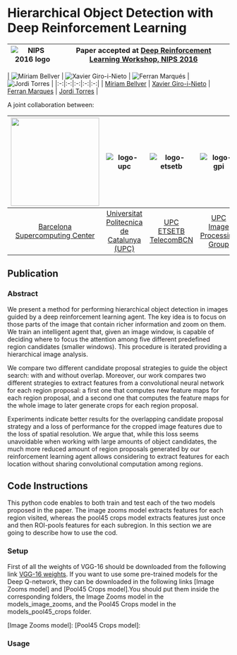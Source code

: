 # Hierarchical Object Detection with Deep Reinforcement Learning

|  ![NIPS 2016 logo][logo-nips] | Paper accepted at [Deep Reinforcement Learning Workshop, NIPS 2016](https://sites.google.com/site/deeprlnips2016/)   |
|:-:|---|

[logo-nips]: http://hci-kdd.org/wordpress/wp-content/uploads/2014/11/Neural-Information-Processing-2016.jpg "NIPS 2016 logo"

| ![Míriam Bellver][bellver-photo]  | ![Xavier Giro-i-Nieto][giro-photo]  | ![Ferran Marqués][marques-photo]  | ![Jordi Torres][torres-photo]  |
|:-:|:-:|:-:|:-:|:-:|
| [Míriam Bellver][bellver-web]  | [Xavier Giro-i-Nieto][giro-web]  |  [Ferran Marques][marques-web] | [Jordi Torres][torres-web]  |


[bellver-web]: https://www.bsc.es/bellver-bueno-miriam
[giro-web]: https://imatge.upc.edu/web/people/xavier-giro
[torres-web]: http://www.jorditorres.org/
[marques-web]:https://imatge.upc.edu/web/people/ferran-marques

[bellver-photo]:  https://raw.githubusercontent.com/imatge-upc/detection-2016-nipsws/master/authors/miriam.jpg "Míriam Bellver"
[giro-photo]: https://raw.githubusercontent.com/imatge-upc/detection-2016-nipsws/master/authors/giro.jpg "Xavier Giro-i-Nieto"
[marques-photo]: https://raw.githubusercontent.com/imatge-upc/detection-2016-nipsws/master/authors/marques.jpg "Ferran Marques"
[torres-photo]:  https://raw.githubusercontent.com/imatge-upc/detection-2016-nipsws/img/master/JordiTorres.jpg  "Jordi Torres"

A joint collaboration between:

|<img src=https://raw.githubusercontent.com/imatge-upc/detection-2016-nipsws/master/logos/bsc.jpg width="200"> | ![logo-upc] | ![logo-etsetb] | ![logo-gpi]  |
|:-:|:-:|:-:|:-:|
| [Barcelona Supercomputing Center][bsc-web] | [Universitat Politecnica de Catalunya (UPC)][upc-web]   | [UPC ETSETB TelecomBCN][etsetb-web]  | [UPC Image Processing Group][gpi-web] |

[upc-web]: http://www.upc.edu/?set_language=en 
[etsetb-web]: https://www.etsetb.upc.edu/en/ 
[gpi-web]: https://imatge.upc.edu/web/ 
[bsc-web]: http://www.bsc.es 


[logo-upc]: https://raw.githubusercontent.com/imatge-upc/detection-2016-nipsws/master/logos/upc.jpg "Universitat Politecnica de Catalunya (UPC)"
[logo-etsetb]: https://raw.githubusercontent.com/imatge-upc/detection-2016-nipsws/master/logos/etsetb.png "ETSETB TelecomBCN"
[logo-gpi]: https://raw.githubusercontent.com/imatge-upc/detection-2016-nipsws/master/logos/gpi.png "UPC Image Processing Group"

## Publication
### Abstract

 We present a method for performing hierarchical object detection in images guided by a deep reinforcement learning agent. The key idea is to focus on those parts of the image that contain richer information and zoom on them. We train an intelligent agent that, given an image window, is capable of deciding where to focus the attention among five different predefined region candidates (smaller windows). This procedure is iterated providing a hierarchical image analysis.
 
We compare two different candidate proposal strategies to guide the object search: with and without overlap. Moreover, our work compares two different strategies to extract features from a convolutional neural network for each region proposal: a first one that computes new feature maps for each region proposal, and a second one that computes the feature maps for the whole image to later generate crops for each region proposal. 

Experiments indicate better results for the overlapping candidate proposal strategy and a loss of performance for the cropped image features due to the loss of spatial resolution. We argue that, while this loss seems unavoidable when working with large amounts of object candidates, the much more reduced amount of region proposals generated by our reinforcement learning agent allows considering to extract features for each location without sharing convolutional computation among regions.


## Code Instructions

This python code enables to both train and test each of the two models proposed in the paper. The image zooms model extracts features for each region visited, whereas the pool45 crops model extracts features just once and then ROI-pools features for each subregion. In this section we are going to describe how to use the cod.

### Setup

First of all the weights of VGG-16 should be downloaded from the following link [VGG-16 weights]. If you want to use some pre-trained models for the Deep Q-network, they can be downloaded in the following links [Image Zooms model] and [Pool45 Crops model].You should put them inside the corresponding folders, the Image Zooms model in the models_image_zooms, and the Pool45 Crops model in the models_pool45_crops folder. 


[VGG-16 weights]: https://drive.google.com/file/d/0Bz7KyqmuGsilT0J5dmRCM0ROVHc/view?usp=sharing
[Image Zooms model]: 
[Pool45 Crops model]:


### Usage


